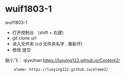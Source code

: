 # wuif1803-1
wuif1803-1

* 打开控制台 （shift + 右键）
* git clone url
* 进入文件夹 (cd 文件夹名字  , 重新开) 
* 修改  提交


姚小飞： qiyezhan:https://luoying122.github.io/Content2/

        eleme: https://luoying122.github.io/eleme2/

